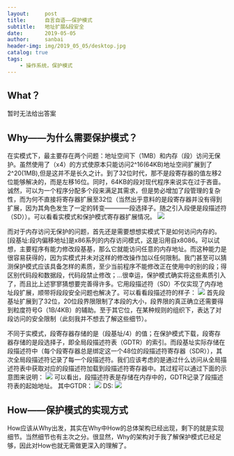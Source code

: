 ```yaml
---
layout:     post
title:      自言自语——保护模式
subtitle:   地址扩展&段安全
date:       2019-05-05
author:     sanbai
header-img: img/2019_05_05/desktop.jpg
catalog: true
tags:
    - 操作系统，保护模式
---
```


## What？

暂时无法给出答案


## Why——为什么需要保护模式？
在实模式下，最主要存在两个问题：地址空间下（1MB）和内存（段）访问无保护。虽然使用了（x4）的方式使原本只能访问2^16(64KB)地址空间扩展到了2^20(1MB),但是这并不是长久之计。到了32位时代，那不是段寄存器的值左移2位能够解决的，而是左移16位。同时，64KB的段对现代程序来说实在过于吝啬。诚然，可以为一个程序分配多个段来满足其需求，但是势必增加了段管理的复杂性，而为何不直接将寄存器扩展至32位（当然出乎意料的是段寄存器并没有得到扩展，因为其角色发生了一定的转变————段选择子。随之引入段便是段描述符（SD））。可以看看实模式和保护模式寄存器扩展情况。
![](https://github.com/null-007/null-007.github.io/img/2019_05_05/register-32.png)

而对于内存访问无保护的问题，首先还是需要想想实模式下是如何访问内存的。[段基址:段内偏移地址]是x86系列的内存访问模式，这是沿用自x8086。可以试想，主要程序有能力修改段基基，那么它就能访问任意的内存地址。而这种能力是很容易获得的，因为实模式并未对这样的修改操作加以任何限制。我门甚至可以猜测保护模式应该具备怎样的素质，至少当前程序不能修改正在使用中的别的段；得区别代码段和数据段，代码段禁止修改；...很幸运，保护模式确实将这些素质引入了，而且比上述寥寥猜想要完善得许多。它用段描述符（SD）不仅实现了内存地址段扩展，顺带将段段安全问题也解决了。可以看看段描述符的样子：
![](https://github.com/null-007/null-007.github.io/img/2019_05_05/SD.png)
首先段基址扩展到了32位，20位段界限限制了本段的大小，段界限的真正确立还需要得到粒度符号G（1B/4KB）的辅助。至于其它位，在某种规则的组织下，表达了对段访问的安全限制（此刻我并不想去了解这些细节）。

不同于实模式，段寄存器存储的是（段基址/4）的值；在保护模式下载，段寄存器存储的是段选择子，即全局段描述符表（GDTR）的索引。而段基址实际存储在段描述符中（每个段寄存器总是绑定这一个48位的段描述符寄存器（SDR）），其次全局段描述符记录了每一个段描述符。我们应该考虑的是通过什么访问从全局描述符表中获取对应的段描述符加载到段描述符寄存器中。其过程可以通过下面的示意图来说明：
![](https://github.com/null-007/null-007.github.io/img/2019_05_05/getSD.png)
可以看出，段描述符表是存储在内存中的，GDTR记录了段描述符表的起始地址。
其中GTDR：
![](https://github.com/null-007/null-007.github.io/img/2019_05_05/GTDR.png)
DS:
![](https://github.com/null-007/null-007.github.io/img/2019_05_05/DS.png)

## How——保护模式的实现方式
How应该从Why出发，其实在Why中How的总体架构已经出现，剩下的就是实现细节。当然细节也有主次之分。很显然，Why的架构对于我了解保护模式已经足够，因此对How也就无需做更深入的理解了。
 

